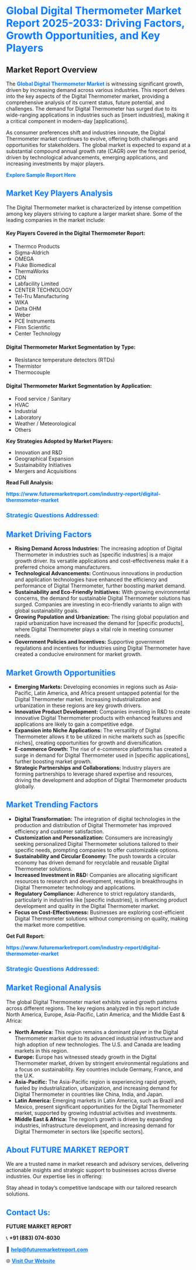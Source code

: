 <h1 style="color: #007BFF;">Global Digital Thermometer Market Report 2025-2033: Driving Factors, Growth Opportunities, and Key Players</h1>

<section id="overview">
<h2>Market Report Overview</h2>
<p>The <a href="https://www.futuremarketreport.com/industry-report/digital-thermometer-market" style="color: #007BFF; text-decoration: none;"><strong>Global Digital Thermometer Market</strong></a> is witnessing significant growth, driven by increasing demand across various industries. This report delves into the key aspects of the Digital Thermometer market, providing a comprehensive analysis of its current status, future potential, and challenges. The demand for Digital Thermometer has surged due to its wide-ranging applications in industries such as [insert industries], making it a critical component in modern-day [applications].</p>
<p>As consumer preferences shift and industries innovate, the Digital Thermometer market continues to evolve, offering both challenges and opportunities for stakeholders. The global market is expected to expand at a substantial compound annual growth rate (CAGR) over the forecast period, driven by technological advancements, emerging applications, and increasing investments by major players.</p>
</section>

<section id="overview">
<p><a href="https://www.futuremarketreport.com/request-sample/reportId=58313" style="color: #007BFF; text-decoration: none;"><strong>Explore Sample Report Here</strong></a></p>
</section>

<section id="key-players">
<h2 style="color: #007BFF;">Market Key Players Analysis</h2>
<p>The Digital Thermometer market is characterized by intense competition among key players striving to capture a larger market share. Some of the leading companies in the market include:</p>
<h4>Key Players Covered in the Digital Thermometer Report:</h4>
<ul><li>Thermco Products</li><li>Sigma-Aldrich</li><li>OMEGA</li><li>Fluke Biomedical</li><li>ThermaWorks</li><li>CDN</li><li>Labfacility Limited</li><li>CENTER TECHNOLOGY</li><li>Tel-Tru Manufacturing</li><li>WIKA</li><li>Delta OHM</li><li>Weber</li><li>PCE Instruments</li><li>Flinn Scientific</li><li>Center Technology</li></ul>
<h4>Digital Thermometer Market Segmentation by Type:</h4>
<ul><li>Resistance temperature detectors (RTDs)</li><li>Thermistor</li><li>Thermocouple</li></ul>

<h4>Digital Thermometer Market Segmentation by Application:</h4>
<ul><li>Food service / Sanitary</li><li>HVAC</li><li>Industrial</li><li>Laboratory</li><li>Weather / Meteorological</li><li>Others</li></ul>
<p><strong>Key Strategies Adopted by Market Players:</strong></p>
<ul>
<li>Innovation and R&D</li>
<li>Geographical Expansion</li>
<li>Sustainability Initiatives</li>
<li>Mergers and Acquisitions</li>
</ul>
</section>

<section>
<p><strong>Read Full Analysis: </strong></p><a href="https://www.futuremarketreport.com/industry-report/digital-thermometer-market" style="color: #007BFF; text-decoration: none;"><strong>https://www.futuremarketreport.com/industry-report/digital-thermometer-market</strong></a>
<h3 style="color: #007BFF;">Strategic Questions Addressed:</h3>
</section>

<section id="driving-factors">
<h2 style="color: #007BFF;">Market Driving Factors</h2>
<ul>
<li><strong>Rising Demand Across Industries:</strong> The increasing adoption of Digital Thermometer in industries such as [specific industries] is a major growth driver. Its versatile applications and cost-effectiveness make it a preferred choice among manufacturers.</li>
<li><strong>Technological Advancements:</strong> Continuous innovations in production and application technologies have enhanced the efficiency and performance of Digital Thermometer, further boosting market demand.</li>
<li><strong>Sustainability and Eco-Friendly Initiatives:</strong> With growing environmental concerns, the demand for sustainable Digital Thermometer solutions has surged. Companies are investing in eco-friendly variants to align with global sustainability goals.</li>
<li><strong>Growing Population and Urbanization:</strong> The rising global population and rapid urbanization have increased the demand for [specific products], where Digital Thermometer plays a vital role in meeting consumer needs.</li>
<li><strong>Government Policies and Incentives:</strong> Supportive government regulations and incentives for industries using Digital Thermometer have created a conducive environment for market growth.</li>
</ul>
</section>

<section id="growth-opportunities">
<h2 style="color: #007BFF;">Market Growth Opportunities</h2>
<ul>
<li><strong>Emerging Markets:</strong> Developing economies in regions such as Asia-Pacific, Latin America, and Africa present untapped potential for the Digital Thermometer market. Increasing industrialization and urbanization in these regions are key growth drivers.</li>
<li><strong>Innovative Product Development:</strong> Companies investing in R&D to create innovative Digital Thermometer products with enhanced features and applications are likely to gain a competitive edge.</li>
<li><strong>Expansion into Niche Applications:</strong> The versatility of Digital Thermometer allows it to be utilized in niche markets such as [specific niches], creating opportunities for growth and diversification.</li>
<li><strong>E-commerce Growth:</strong> The rise of e-commerce platforms has created a surge in demand for Digital Thermometer used in [specific applications], further boosting market growth.</li>
<li><strong>Strategic Partnerships and Collaborations:</strong> Industry players are forming partnerships to leverage shared expertise and resources, driving the development and adoption of Digital Thermometer products globally.</li>
</ul>
</section>

<section id="trending-factors">
<h2 style="color: #007BFF;">Market Trending Factors</h2>
<ul>
<li><strong>Digital Transformation:</strong> The integration of digital technologies in the production and distribution of Digital Thermometer has improved efficiency and customer satisfaction.</li>
<li><strong>Customization and Personalization:</strong> Consumers are increasingly seeking personalized Digital Thermometer solutions tailored to their specific needs, prompting companies to offer customizable options.</li>
<li><strong>Sustainability and Circular Economy:</strong> The push towards a circular economy has driven demand for recyclable and reusable Digital Thermometer solutions.</li>
<li><strong>Increased Investment in R&D:</strong> Companies are allocating significant resources to research and development, resulting in breakthroughs in Digital Thermometer technology and applications.</li>
<li><strong>Regulatory Compliance:</strong> Adherence to strict regulatory standards, particularly in industries like [specific industries], is influencing product development and quality in the Digital Thermometer market.</li>
<li><strong>Focus on Cost-Effectiveness:</strong> Businesses are exploring cost-efficient Digital Thermometer solutions without compromising on quality, making the market more competitive.</li>
</ul>
</section>

<section>
<p><strong>Get Full Report: </strong></p><a href="https://www.futuremarketreport.com/industry-report/digital-thermometer-market" style="color: #007BFF; text-decoration: none;"><strong>https://www.futuremarketreport.com/industry-report/digital-thermometer-market</strong></a>
<h3 style="color: #007BFF;">Strategic Questions Addressed:</h3>
</section>


<section id="regional-analysis">
<h2 style="color: #007BFF;">Market Regional Analysis</h2>
<p>The global Digital Thermometer market exhibits varied growth patterns across different regions. The key regions analyzed in this report include North America, Europe, Asia-Pacific, Latin America, and the Middle East & Africa:</p>
<ul>
<li><strong>North America:</strong> This region remains a dominant player in the Digital Thermometer market due to its advanced industrial infrastructure and high adoption of new technologies. The U.S. and Canada are leading markets in this region.</li>
<li><strong>Europe:</strong> Europe has witnessed steady growth in the Digital Thermometer market, driven by stringent environmental regulations and a focus on sustainability. Key countries include Germany, France, and the U.K.</li>
<li><strong>Asia-Pacific:</strong> The Asia-Pacific region is experiencing rapid growth, fueled by industrialization, urbanization, and increasing demand for Digital Thermometer in countries like China, India, and Japan.</li>
<li><strong>Latin America:</strong> Emerging markets in Latin America, such as Brazil and Mexico, present significant opportunities for the Digital Thermometer market, supported by growing industrial activities and investments.</li>
<li><strong>Middle East & Africa:</strong> The region’s growth is driven by expanding industries, infrastructure development, and increasing demand for Digital Thermometer in sectors like [specific sectors].</li>
</ul>
</section>

<footer>
<h2 style="color: #007BFF;">About FUTURE MARKET REPORT</h2>
<p>We are a trusted name in market research and advisory services, delivering actionable insights and strategic support to businesses across diverse industries. Our expertise lies in offering:</p>

<p>Stay ahead in today’s competitive landscape with our tailored research solutions.</p>

<h2 style="color: #007BFF;">Contact Us:</h2>
<p><strong>FUTURE MARKET REPORT</strong></p>
<p>📞 <strong>+91 (883) 074-8030</strong></p>
<p>📧 <strong><a href="mailto:help@futuremarketreport.com" style="color: #007BFF;">help@futuremarketreport.com</a></strong></p>
<p>🌐 <strong><a href="https://www.futuremarketreport.com/" style="color: #007BFF;">Visit Our Website</a></strong></p>
</footer>
